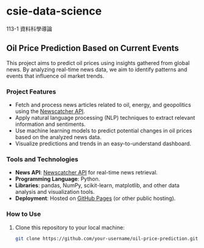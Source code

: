 # csie-data-science
113-1 資料科學導論

## Oil Price Prediction Based on Current Events

This project aims to predict oil prices using insights gathered from global news. By analyzing real-time news data, we aim to identify patterns and events that influence oil market trends.

### Project Features

- Fetch and process news articles related to oil, energy, and geopolitics using the [Newscatcher API](https://newscatcherapi.com/).
- Apply natural language processing (NLP) techniques to extract relevant information and sentiments.
- Use machine learning models to predict potential changes in oil prices based on the analyzed news data.
- Visualize predictions and trends in an easy-to-understand dashboard.

### Tools and Technologies

- **News API**: [Newscatcher API](https://newscatcherapi.com/) for real-time news retrieval.
- **Programming Language**: Python.
- **Libraries**: pandas, NumPy, scikit-learn, matplotlib, and other data analysis and visualization tools.
- **Deployment**: Hosted on [GitHub Pages](https://pages.github.com/) (or other public hosting).

### How to Use

1. Clone this repository to your local machine:
   ```bash
   git clone https://github.com/your-username/oil-price-prediction.git
